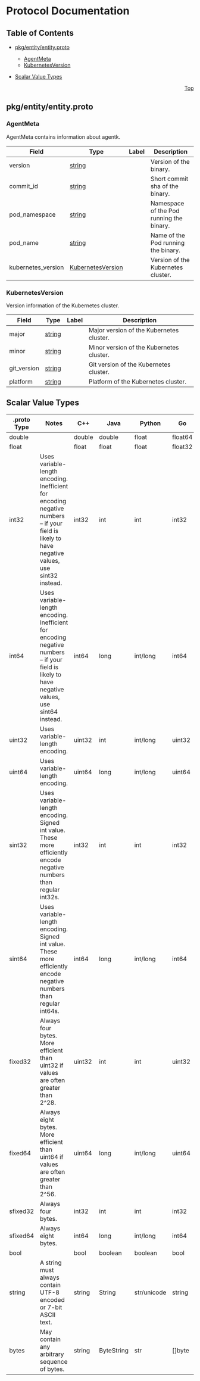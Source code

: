 # Protocol Documentation
<a name="top"></a>

## Table of Contents

- [pkg/entity/entity.proto](#pkg_entity_entity-proto)
    - [AgentMeta](#plural-agent-entity-AgentMeta)
    - [KubernetesVersion](#plural-agent-entity-KubernetesVersion)
  
- [Scalar Value Types](#scalar-value-types)



<a name="pkg_entity_entity-proto"></a>
<p align="right"><a href="#top">Top</a></p>

## pkg/entity/entity.proto



<a name="plural-agent-entity-AgentMeta"></a>

### AgentMeta
AgentMeta contains information about agentk.


| Field | Type | Label | Description |
| ----- | ---- | ----- | ----------- |
| version | [string](#string) |  | Version of the binary. |
| commit_id | [string](#string) |  | Short commit sha of the binary. |
| pod_namespace | [string](#string) |  | Namespace of the Pod running the binary. |
| pod_name | [string](#string) |  | Name of the Pod running the binary. |
| kubernetes_version | [KubernetesVersion](#plural-agent-entity-KubernetesVersion) |  | Version of the Kubernetes cluster. |






<a name="plural-agent-entity-KubernetesVersion"></a>

### KubernetesVersion
Version information of the Kubernetes cluster.


| Field | Type | Label | Description |
| ----- | ---- | ----- | ----------- |
| major | [string](#string) |  | Major version of the Kubernetes cluster. |
| minor | [string](#string) |  | Minor version of the Kubernetes cluster. |
| git_version | [string](#string) |  | Git version of the Kubernetes cluster. |
| platform | [string](#string) |  | Platform of the Kubernetes cluster. |





 

 

 

 



## Scalar Value Types

| .proto Type | Notes | C++ | Java | Python | Go | C# | PHP | Ruby |
| ----------- | ----- | --- | ---- | ------ | -- | -- | --- | ---- |
| <a name="double" /> double |  | double | double | float | float64 | double | float | Float |
| <a name="float" /> float |  | float | float | float | float32 | float | float | Float |
| <a name="int32" /> int32 | Uses variable-length encoding. Inefficient for encoding negative numbers – if your field is likely to have negative values, use sint32 instead. | int32 | int | int | int32 | int | integer | Bignum or Fixnum (as required) |
| <a name="int64" /> int64 | Uses variable-length encoding. Inefficient for encoding negative numbers – if your field is likely to have negative values, use sint64 instead. | int64 | long | int/long | int64 | long | integer/string | Bignum |
| <a name="uint32" /> uint32 | Uses variable-length encoding. | uint32 | int | int/long | uint32 | uint | integer | Bignum or Fixnum (as required) |
| <a name="uint64" /> uint64 | Uses variable-length encoding. | uint64 | long | int/long | uint64 | ulong | integer/string | Bignum or Fixnum (as required) |
| <a name="sint32" /> sint32 | Uses variable-length encoding. Signed int value. These more efficiently encode negative numbers than regular int32s. | int32 | int | int | int32 | int | integer | Bignum or Fixnum (as required) |
| <a name="sint64" /> sint64 | Uses variable-length encoding. Signed int value. These more efficiently encode negative numbers than regular int64s. | int64 | long | int/long | int64 | long | integer/string | Bignum |
| <a name="fixed32" /> fixed32 | Always four bytes. More efficient than uint32 if values are often greater than 2^28. | uint32 | int | int | uint32 | uint | integer | Bignum or Fixnum (as required) |
| <a name="fixed64" /> fixed64 | Always eight bytes. More efficient than uint64 if values are often greater than 2^56. | uint64 | long | int/long | uint64 | ulong | integer/string | Bignum |
| <a name="sfixed32" /> sfixed32 | Always four bytes. | int32 | int | int | int32 | int | integer | Bignum or Fixnum (as required) |
| <a name="sfixed64" /> sfixed64 | Always eight bytes. | int64 | long | int/long | int64 | long | integer/string | Bignum |
| <a name="bool" /> bool |  | bool | boolean | boolean | bool | bool | boolean | TrueClass/FalseClass |
| <a name="string" /> string | A string must always contain UTF-8 encoded or 7-bit ASCII text. | string | String | str/unicode | string | string | string | String (UTF-8) |
| <a name="bytes" /> bytes | May contain any arbitrary sequence of bytes. | string | ByteString | str | []byte | ByteString | string | String (ASCII-8BIT) |

